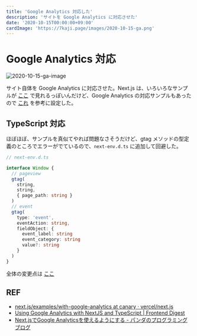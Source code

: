 ```yaml
---
title: 'Google Analytics 対応した'
description: 'サイトを Google Analytics に対応させた'
date: '2020-10-15T00:00:00+09:00'
cardImage: 'https://7kaji.page/images/2020-10-15-ga.png'
---
```


# Google Analytics 対応

 <img src="/images/2020-10-15-ga.png" alt="2020-10-15-ga-image" />

サイト自体を Google Analytics に対応させた。Next.js は、いろいろなサンプルが [ここ](https://github.com/vercel/next.js/tree/canary/examples/) で見れるっぽいんだけど、Google Analytics の対応サンプルもあったので [これ](https://github.com/vercel/next.js/tree/canary/examples/with-google-analytics) を参考に設定した。

## TypeScript 対応

ほぼほぼ、サンプルを真似てやれば問題なさそうだけど、gtag メソッドの型定義のところでエラーがでているので、`next-env.d.ts` に追加して回避した。

```ts
// next-env.d.ts

interface Window {
  // pageview
  gtag(
    string,
    string,
    { page_path: string }
  )
  // event
  gtag(
    type: 'event',
    eventAction: string,
    fieldObject: {
      event_label: string
      event_category: string
      value?: string
    }
  )
}
```

全体の変更点は [ここ](https://github.com/7kaji/7kaji.page/pull/4)

## REF

- [next.js/examples/with-google-analytics at canary · vercel/next.js](https://github.com/vercel/next.js/tree/canary/examples/with-google-analytics)
- [Using Google Analytics with NextJS and TypeScript | Frontend Digest](https://medium.com/frontend-digest/using-nextjs-with-google-analytics-and-typescript-620ba2359dea)
- [Next.jsでGoogle Analyticsを使えるようにする - パンダのプログラミングブログ](https://panda-program.com/posts/nextjs-google-analytics/#typescript%E5%AF%BE%E5%BF%9C%E3%82%92%E3%81%99%E3%82%8B)
